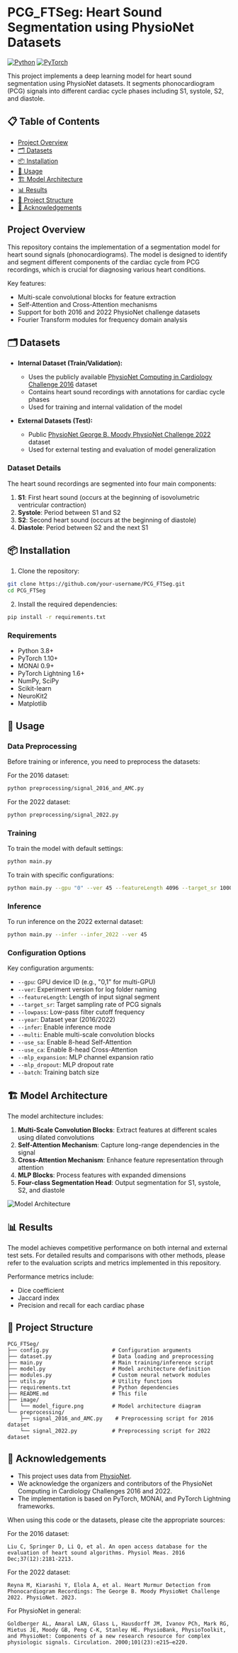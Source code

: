 # PCG_FTSeg: Heart Sound Segmentation using PhysioNet Datasets

[![Python](https://img.shields.io/badge/python-3.8%2B-blue)](https://www.python.org/downloads/)
[![PyTorch](https://img.shields.io/badge/pytorch-1.10%2B-orange)](https://pytorch.org/)

This project implements a deep learning model for heart sound segmentation using PhysioNet datasets. It segments phonocardiogram (PCG) signals into different cardiac cycle phases including S1, systole, S2, and diastole.

## 📋 Table of Contents
- [Project Overview](#project-overview)
- [🗂️ Datasets](#️-datasets)
- [📦 Installation](#-installation)
- [🚀 Usage](#-usage)
- [🏗️ Model Architecture](#️-model-architecture)
- [📊 Results](#-results)
- [📁 Project Structure](#-project-structure)
- [🙏 Acknowledgements](#-acknowledgements)

## Project Overview

This repository contains the implementation of a segmentation model for heart sound signals (phonocardiograms). The model is designed to identify and segment different components of the cardiac cycle from PCG recordings, which is crucial for diagnosing various heart conditions.

Key features:
- Multi-scale convolutional blocks for feature extraction
- Self-Attention and Cross-Attention mechanisms
- Support for both 2016 and 2022 PhysioNet challenge datasets
- Fourier Transform modules for frequency domain analysis

## 🗂️ Datasets

- **Internal Dataset (Train/Validation):**
    - Uses the publicly available [PhysioNet Computing in Cardiology Challenge 2016](https://physionet.org/content/challenge-2016/1.0.0/) dataset
    - Contains heart sound recordings with annotations for cardiac cycle phases
    - Used for training and internal validation of the model

- **External Datasets (Test):**
    - Public [PhysioNet George B. Moody PhysioNet Challenge 2022](https://physionet.org/content/challenge-2022/1.0.0/) dataset
    - Used for external testing and evaluation of model generalization

### Dataset Details

The heart sound recordings are segmented into four main components:
1. **S1**: First heart sound (occurs at the beginning of isovolumetric ventricular contraction)
2. **Systole**: Period between S1 and S2
3. **S2**: Second heart sound (occurs at the beginning of diastole)
4. **Diastole**: Period between S2 and the next S1

## 📦 Installation

1. Clone the repository:
```bash
git clone https://github.com/your-username/PCG_FTSeg.git
cd PCG_FTSeg
```

2. Install the required dependencies:
```bash
pip install -r requirements.txt
```

### Requirements
- Python 3.8+
- PyTorch 1.10+
- MONAI 0.9+
- PyTorch Lightning 1.6+
- NumPy, SciPy
- Scikit-learn
- NeuroKit2
- Matplotlib

## 🚀 Usage

### Data Preprocessing

Before training or inference, you need to preprocess the datasets:

For the 2016 dataset:
```bash
python preprocessing/signal_2016_and_AMC.py
```

For the 2022 dataset:
```bash
python preprocessing/signal_2022.py
```

### Training

To train the model with default settings:
```bash
python main.py
```

To train with specific configurations:
```bash
python main.py --gpu "0" --ver 45 --featureLength 4096 --target_sr 1000 --lowpass "240" --year 2016 --multi --use_sa --use_ca --mlp_expansion 4.0 --mlp_dropout 0.1 --batch 32 --seed 42
```

### Inference

To run inference on the 2022 external dataset:
```bash
python main.py --infer --infer_2022 --ver 45
```

### Configuration Options

Key configuration arguments:
- `--gpu`: GPU device ID (e.g., "0,1" for multi-GPU)
- `--ver`: Experiment version for log folder naming
- `--featureLength`: Length of input signal segment
- `--target_sr`: Target sampling rate of PCG signals
- `--lowpass`: Low-pass filter cutoff frequency
- `--year`: Dataset year (2016/2022)
- `--infer`: Enable inference mode
- `--multi`: Enable multi-scale convolution blocks
- `--use_sa`: Enable 8-head Self-Attention
- `--use_ca`: Enable 8-head Cross-Attention
- `--mlp_expansion`: MLP channel expansion ratio
- `--mlp_dropout`: MLP dropout rate
- `--batch`: Training batch size

## 🏗️ Model Architecture

The model architecture includes:
1. **Multi-Scale Convolution Blocks**: Extract features at different scales using dilated convolutions
2. **Self-Attention Mechanism**: Capture long-range dependencies in the signal
3. **Cross-Attention Mechanism**: Enhance feature representation through attention
4. **MLP Blocks**: Process features with expanded dimensions
5. **Four-class Segmentation Head**: Output segmentation for S1, systole, S2, and diastole

![Model Architecture](image/model_figure.png)

## 📊 Results

The model achieves competitive performance on both internal and external test sets. For detailed results and comparisons with other methods, please refer to the evaluation scripts and metrics implemented in this repository.

Performance metrics include:
- Dice coefficient
- Jaccard index
- Precision and recall for each cardiac phase

## 📁 Project Structure

```
PCG_FTSeg/
├── config.py                    # Configuration arguments
├── dataset.py                   # Data loading and preprocessing
├── main.py                      # Main training/inference script
├── model.py                     # Model architecture definition
├── modules.py                   # Custom neural network modules
├── utils.py                     # Utility functions
├── requirements.txt             # Python dependencies
├── README.md                    # This file
├── image/
│   └── model_figure.png         # Model architecture diagram
└── preprocessing/
    ├── signal_2016_and_AMC.py    # Preprocessing script for 2016 dataset
    └── signal_2022.py           # Preprocessing script for 2022 dataset
```

## 🙏 Acknowledgements

- This project uses data from [PhysioNet](https://physionet.org/).
- We acknowledge the organizers and contributors of the PhysioNet Computing in Cardiology Challenges 2016 and 2022.
- The implementation is based on PyTorch, MONAI, and PyTorch Lightning frameworks.

When using this code or the datasets, please cite the appropriate sources:

For the 2016 dataset:
```
Liu C, Springer D, Li Q, et al. An open access database for the evaluation of heart sound algorithms. Physiol Meas. 2016 Dec;37(12):2181-2213.
```

For the 2022 dataset:
```
Reyna M, Kiarashi Y, Elola A, et al. Heart Murmur Detection from Phonocardiogram Recordings: The George B. Moody PhysioNet Challenge 2022. PhysioNet. 2023.
```

For PhysioNet in general:
```
Goldberger AL, Amaral LAN, Glass L, Hausdorff JM, Ivanov PCh, Mark RG, Mietus JE, Moody GB, Peng C-K, Stanley HE. PhysioBank, PhysioToolkit, and PhysioNet: Components of a new research resource for complex physiologic signals. Circulation. 2000;101(23):e215–e220.
```

